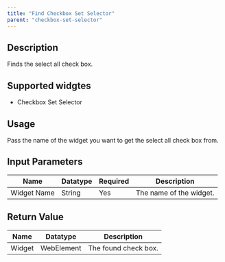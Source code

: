 ```yaml
---
title: "Find Checkbox Set Selector"
parent: "checkbox-set-selector"
---
```

## Description
Finds the select all check box. 

## Supported widgtes
 + Checkbox Set Selector

## Usage
Pass the name of the widget you want to get the select all check box from.

## Input Parameters


Name | Datatype | Required | Description
---- | -------- | -------- | ---------------
Widget Name | String | Yes | The name of the widget.

## Return Value

Name | Datatype | Description
---- | --------- | ---------------
Widget | WebElement | The found check box.
